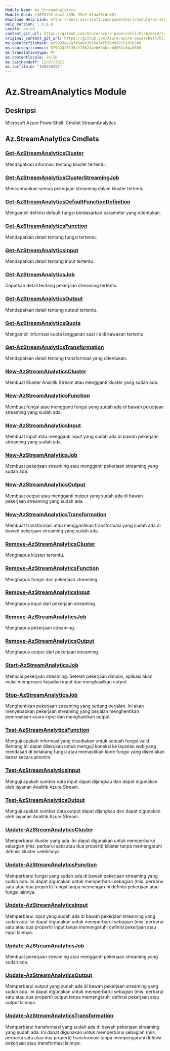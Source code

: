 ```yaml
---
Module Name: Az.StreamAnalytics
Module Guid: f3678192-db41-439b-99e7-6fda95f6c601
Download Help Link: https://docs.microsoft.com/powershell/module/az.streamanalytics
Help Version: 1.0.0.0
Locale: en-US
content_git_url: https://github.com/Azure/azure-powershell/blob/main/src/StreamAnalytics/help/Az.StreamAnalytics.md
original_content_git_url: https://github.com/Azure/azure-powershell/blob/main/src/StreamAnalytics/help/Az.StreamAnalytics.md
ms.openlocfilehash: ac9993aa7af45aba3b58a34f556ded7c51d1b246
ms.sourcegitcommit: 579224f3f35e223624deb694bceb0033c84a5856
ms.translationtype: MT
ms.contentlocale: id-ID
ms.lasthandoff: 12/07/2021
ms.locfileid: "136546292"
---
```

# Az.StreamAnalytics Module
## Deskripsi
Microsoft Azure PowerShell: Cmdlet StreamAnalytics

## Az.StreamAnalytics Cmdlets
### [Get-AzStreamAnalyticsCluster](Get-AzStreamAnalyticsCluster.md)
Mendapatkan informasi tentang kluster tertentu.

### [Get-AzStreamAnalyticsClusterStreamingJob](Get-AzStreamAnalyticsClusterStreamingJob.md)
Mencantumkan semua pekerjaan streaming dalam kluster tertentu.

### [Get-AzStreamAnalyticsDefaultFunctionDefinition](Get-AzStreamAnalyticsDefaultFunctionDefinition.md)
Mengambil definisi default fungsi berdasarkan parameter yang ditentukan.

### [Get-AzStreamAnalyticsFunction](Get-AzStreamAnalyticsFunction.md)
Mendapatkan detail tentang fungsi tertentu.

### [Get-AzStreamAnalyticsInput](Get-AzStreamAnalyticsInput.md)
Mendapatkan detail tentang input tertentu.

### [Get-AzStreamAnalyticsJob](Get-AzStreamAnalyticsJob.md)
Dapatkan detail tentang pekerjaan streaming tertentu.

### [Get-AzStreamAnalyticsOutput](Get-AzStreamAnalyticsOutput.md)
Mendapatkan detail tentang output tertentu.

### [Get-AzStreamAnalyticsQuota](Get-AzStreamAnalyticsQuota.md)
Mengambil informasi kuota langganan saat ini di kawasan tertentu.

### [Get-AzStreamAnalyticsTransformation](Get-AzStreamAnalyticsTransformation.md)
Mendapatkan detail tentang transformasi yang ditentukan.

### [New-AzStreamAnalyticsCluster](New-AzStreamAnalyticsCluster.md)
Membuat Kluster Analitik Stream atau mengganti kluster yang sudah ada.

### [New-AzStreamAnalyticsFunction](New-AzStreamAnalyticsFunction.md)
Membuat fungsi atau mengganti fungsi yang sudah ada di bawah pekerjaan streaming yang sudah ada.

### [New-AzStreamAnalyticsInput](New-AzStreamAnalyticsInput.md)
Membuat input atau mengganti input yang sudah ada di bawah pekerjaan streaming yang sudah ada.

### [New-AzStreamAnalyticsJob](New-AzStreamAnalyticsJob.md)
Membuat pekerjaan streaming atau mengganti pekerjaan streaming yang sudah ada.

### [New-AzStreamAnalyticsOutput](New-AzStreamAnalyticsOutput.md)
Membuat output atau mengganti output yang sudah ada di bawah pekerjaan streaming yang sudah ada.

### [New-AzStreamAnalyticsTransformation](New-AzStreamAnalyticsTransformation.md)
Membuat transformasi atau menggantikan transformasi yang sudah ada di bawah pekerjaan streaming yang sudah ada.

### [Remove-AzStreamAnalyticsCluster](Remove-AzStreamAnalyticsCluster.md)
Menghapus kluster tertentu.

### [Remove-AzStreamAnalyticsFunction](Remove-AzStreamAnalyticsFunction.md)
Menghapus fungsi dari pekerjaan streaming.

### [Remove-AzStreamAnalyticsInput](Remove-AzStreamAnalyticsInput.md)
Menghapus input dari pekerjaan streaming.

### [Remove-AzStreamAnalyticsJob](Remove-AzStreamAnalyticsJob.md)
Menghapus pekerjaan streaming.

### [Remove-AzStreamAnalyticsOutput](Remove-AzStreamAnalyticsOutput.md)
Menghapus output dari pekerjaan streaming.

### [Start-AzStreamAnalyticsJob](Start-AzStreamAnalyticsJob.md)
Memulai pekerjaan streaming.
Setelah pekerjaan dimulai, aplikasi akan mulai memproses kejadian input dan menghasilkan output.

### [Stop-AzStreamAnalyticsJob](Stop-AzStreamAnalyticsJob.md)
Menghentikan pekerjaan streaming yang sedang berjalan.
Ini akan menyebabkan pekerjaan streaming yang berjalan menghentikan pemrosesan acara input dan menghasilkan output.

### [Test-AzStreamAnalyticsFunction](Test-AzStreamAnalyticsFunction.md)
Menguji apakah informasi yang disediakan untuk sebuah fungsi valid.
Rentang ini dapat dilakukan untuk menguji koneksi ke layanan web yang mendasari di belakang fungsi atau memastikan kode fungsi yang disediakan benar secara sinonim.

### [Test-AzStreamAnalyticsInput](Test-AzStreamAnalyticsInput.md)
Menguji apakah sumber data input dapat dijangkau dan dapat digunakan oleh layanan Analitik Azure Stream.

### [Test-AzStreamAnalyticsOutput](Test-AzStreamAnalyticsOutput.md)
Menguji apakah sumber data output dapat dijangkau dan dapat digunakan oleh layanan Analitik Azure Stream.

### [Update-AzStreamAnalyticsCluster](Update-AzStreamAnalyticsCluster.md)
Memperbarui kluster yang ada.
Ini dapat digunakan untuk memperbarui sebagian (mis.
perbarui satu atau dua properti) kluster tanpa memengaruhi definisi kluster selebihnya.

### [Update-AzStreamAnalyticsFunction](Update-AzStreamAnalyticsFunction.md)
Memperbarui fungsi yang sudah ada di bawah pekerjaan streaming yang sudah ada.
Ini dapat digunakan untuk memperbarui sebagian (mis.
perbarui satu atau dua properti) fungsi tanpa memengaruhi definisi pekerjaan atau fungsi lainnya.

### [Update-AzStreamAnalyticsInput](Update-AzStreamAnalyticsInput.md)
Memperbarui input yang sudah ada di bawah pekerjaan streaming yang sudah ada.
Ini dapat digunakan untuk memperbarui sebagian (mis.
perbarui satu atau dua properti) input tanpa memengaruhi definisi pekerjaan atau input lainnya.

### [Update-AzStreamAnalyticsJob](Update-AzStreamAnalyticsJob.md)
Membuat pekerjaan streaming atau mengganti pekerjaan streaming yang sudah ada.

### [Update-AzStreamAnalyticsOutput](Update-AzStreamAnalyticsOutput.md)
Memperbarui output yang sudah ada di bawah pekerjaan streaming yang sudah ada.
Ini dapat digunakan untuk memperbarui sebagian (mis.
perbarui satu atau dua properti) output tanpa memengaruhi definisi pekerjaan atau output lainnya.

### [Update-AzStreamAnalyticsTransformation](Update-AzStreamAnalyticsTransformation.md)
Memperbarui transformasi yang sudah ada di bawah pekerjaan streaming yang sudah ada.
Ini dapat digunakan untuk memperbarui sebagian (mis.
perbarui satu atau dua properti) transformasi tanpa mempengaruhi definisi pekerjaan atau transformasi lainnya.

